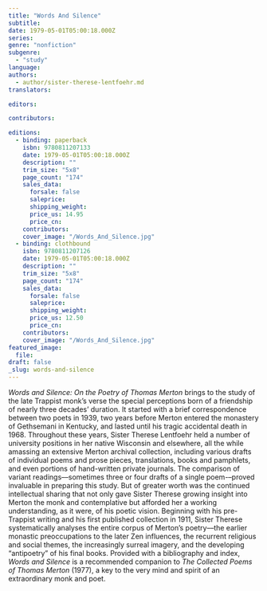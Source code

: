 ```yaml
---
title: "Words And Silence"
subtitle:
date: 1979-05-01T05:00:18.000Z
series:
genre: "nonfiction"
subgenre:
  - "study"
language:
authors:
  - author/sister-therese-lentfoehr.md
translators:

editors:

contributors:

editions:
  - binding: paperback
    isbn: 9780811207133
    date: 1979-05-01T05:00:18.000Z
    description: ""
    trim_size: "5x8"
    page_count: "174"
    sales_data:
      forsale: false
      saleprice:
      shipping_weight:
      price_us: 14.95
      price_cn:
    contributors:
    cover_image: "/Words_And_Silence.jpg"
  - binding: clothbound
    isbn: 9780811207126
    date: 1979-05-01T05:00:18.000Z
    description: ""
    trim_size: "5x8"
    page_count: "174"
    sales_data:
      forsale: false
      saleprice:
      shipping_weight:
      price_us: 12.50
      price_cn:
    contributors:
    cover_image: "/Words_And_Silence.jpg"
featured_image:
  file:
draft: false
_slug: words-and-silence
---
```


_Words and Silence: On the Poetry of Thomas Merton_ brings to the study of the late Trappist monk’s verse the special perceptions born of a friendship of nearly three decades’ duration. It started with a brief correspondence between two poets in 1939, two years before Merton entered the monastery of Gethsemani in Kentucky, and lasted until his tragic accidental death in 1968. Throughout these years, Sister Therese Lentfoehr held a number of university positions in her native Wisconsin and elsewhere, all the while amassing an extensive Merton archival collection, including various drafts of individual poems and prose pieces, translations, books and pamphlets, and even portions of hand-written private journals. The comparison of variant readings––sometimes three or four drafts of a single poem-–proved invaluable in preparing this study. But of greater worth was the continued intellectual sharing that not only gave Sister Therese growing insight into Merton the monk and contemplative but afforded her a working understanding, as it were, of his poetic vision. Beginning with his pre-Trappist writing and his first published collection in 1911, Sister Therese systematically analyses the entire corpus of Merton’s poetry––the earlier monastic preoccupations to the later Zen influences, the recurrent religious and social themes, the increasingly surreal imagery, and the developing “antipoetry” of his final books. Provided with a bibliography and index, _Words and Silence_ is a recommended companion to _The Collected Poems of Thomas Merton_ (1977), a key to the very mind and spirit of an extraordinary monk and poet.

